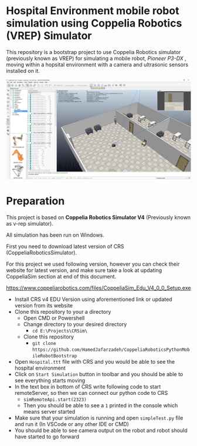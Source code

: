 # Hospital Environment mobile robot simulation using Coppelia Robotics (VREP) Simulator 

This repository is a bootstrap project to use Coppelia Robotics simulator (previously known as VREP) for simulating a mobile robot, *Pioneer P3-DX* , moving within a hopsital environment with a camera and ultrasonic sensors installed on it.

![](.\img\sim.jpg)

# Preparation

This project is based on **Coppelia Robotics Simulator V4** (Previously known as v-rep simulator).

All simulation has been run on Windows.

First you need to download latest version of CRS (CoppeliaRoboticsSimulator).

For this project we used following version, however you can check their website for latest version, and make sure take a look at updating CoppeliaSim section at end of this document.

https://www.coppeliarobotics.com/files/CoppeliaSim_Edu_V4_0_0_Setup.exe



- Install CRS v4 EDU Version using aforementioned link or updated version from its website
- Clone this repository to your a directory
  - Open CMD or Powershell
  - Change directory to your desired directory
    - `cd E:\Projects\CRSim\`
  - Clone this repository
    - `git clone https://github.com/HamedJafarzadeh/CoppeliaRoboticsPythonMobileRobotBootstrap`
- Open `Hospital.ttt` file with CRS and you would be able to see the hospital environment
- Click on `Start Simulation` button in toolbar and you should be able to see everything starts moving
- In the text box in bottom of CRS write following code to start remoteServer, so then we can connect our python code to CRS
  - `simRemoteApi.start(2323)`
  - Then you should be able to see a `1` printed in the console which means server started
- Make sure that your simulation is running and open `simpleTest.py` file and run it (In VSCode or any other IDE or CMD)
- You should be able to see camera output on the robot and robot should have started to go forward

